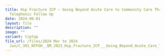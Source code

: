 ```yaml
---
title: Hip Fracture ICP – Going Beyond Acute Care to Community Care Through
  Telephonic Follow Up
date: 2024-06-01
layout: file
description: ""
image: ""
variant: tiptap
file_url: /files/2024 Mar to 2024
  Jun/C_391_NTFGH__QM_2023_Hip_Fracture_ICP___Going_Beyond_Acute_Care_To_Community_Care_Through_Telephonic_Follow_Up.pdf
---
```

